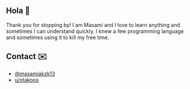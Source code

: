 ## Hola :wave:

Thank you for stopping by! I am Masami and I love to learn anything and sometimes I can understand quickly. I knew a few programming language and sometimes using it to kill my free time.

## Contact :envelope:

* [@masamiakzk13](https://twitter.com/masamiakzk13/)
* [u/otakoos](https://reddit.com/u/otakoos/)
